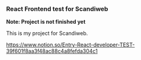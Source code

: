 ### React Frontend test for Scandiweb

**Note: Project is not finished yet**

This is my project for Scandiweb.

https://www.notion.so/Entry-React-developer-TEST-39f601f8aa3f48ac88c4a8fefda304c1
